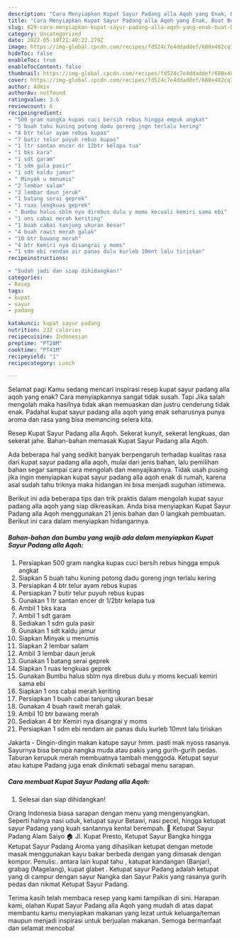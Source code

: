 ```yaml
---
description: "Cara Menyiapkan Kupat Sayur Padang alla Aqoh yang Enak, Buat Buka Puasa}"
title: "Cara Menyiapkan Kupat Sayur Padang alla Aqoh yang Enak, Buat Buka Puasa}"
slug: 629-cara-menyiapkan-kupat-sayur-padang-alla-aqoh-yang-enak-buat-buka-puasa
category: Uncategorized
date: 2022-05-19T21:40:22.279Z
image: https://img-global.cpcdn.com/recipes/fd524c7e4ddaddef/680x482cq70/kupat-sayur-padang-alla-aqoh-foto-resep-utama.jpg
hideToc: false
enableToc: true
enableTocContent: false
thumbnail: https://img-global.cpcdn.com/recipes/fd524c7e4ddaddef/680x482cq70/kupat-sayur-padang-alla-aqoh-foto-resep-utama.jpg
cover: https://img-global.cpcdn.com/recipes/fd524c7e4ddaddef/680x482cq70/kupat-sayur-padang-alla-aqoh-foto-resep-utama.jpg
author: Admin
authorAv: notfound
ratingvalue: 3.6
reviewcount: 6
recipeingredient:
- "500 gram nangka kupas cuci bersih rebus hingga empuk angkat"
- "5 buah tahu kuning potong dadu goreng jngn terlalu kering"
- "4 btr telur ayam rebus kupas"
- "7 butir telur puyuh rebus kupas"
- "1 ltr santan encer dr 12btr kelapa tua"
- "1 bks kara"
- "1 sdt garam"
- "1 sdm gula pasir"
- "1 sdt kaldu jamur"
- " Minyak u menumis"
- "2 lembar salam"
- "3 lembar daun jeruk"
- "1 batang serai geprek"
- "1 ruas lengkuas geprek"
- " Bumbu halus sblm nya direbus dulu y moms kecuali kemiri sama ebi"
- "1 ons cabai merah keriting"
- "1 buah cabai tanjung ukuran besar"
- "4 buah rawit merah galak"
- "10 btr bawang merah"
- "4 btr Kemiri nya disangrai y moms"
- "1 sdm ebi rendam air panas dulu kurleb 10mnt lalu tiriskan"
recipeinstructions:

- "Sudah jadi dan siap dihidangkan!"
categories:
- Resep
tags:
- kupat
- sayur
- padang

katakunci: kupat sayur padang 
nutrition: 232 calories
recipecuisine: Indonesian
preptime: "PT20M"
cooktime: "PT41M"
recipeyield: "1"
recipecategory: Lunch

---
```



Selamat pagi Kamu sedang mencari inspirasi resep kupat sayur padang alla aqoh yang enak? Cara menyiapkannya sangat tidak susah. Tapi Jika salah mengolah maka hasilnya tidak akan memuaskan dan justru cenderung tidak enak. Padahal kupat sayur padang alla aqoh yang enak seharusnya punya aroma dan rasa yang bisa memancing selera kita.


Resep Kupat Sayur Padang alla Aqoh. Sekerat kunyit, sekerat lengkuas, dan sekerat jahe. Bahan-bahan memasak Kupat Sayur Padang alla Aqoh.

Ada beberapa hal yang sedikit banyak berpengaruh terhadap kualitas rasa dari kupat sayur padang alla aqoh, mulai dari jenis bahan, lalu pemilihan bahan segar sampai cara mengolah dan menyajikannya. Tidak usah pusing jika ingin menyiapkan kupat sayur padang alla aqoh enak di rumah, karena asal sudah tahu triknya maka hidangan ini bisa menjadi suguhan istimewa.


Berikut ini ada beberapa tips dan trik praktis dalam mengolah kupat sayur padang alla aqoh yang siap dikreasikan. Anda bisa menyiapkan Kupat Sayur Padang alla Aqoh menggunakan 21 jenis bahan dan 0 langkah pembuatan. Berikut ini cara dalam menyiapkan hidangannya.

<!--inarticleads1-->

##### Bahan-bahan dan bumbu yang wajib ada dalam menyiapkan Kupat Sayur Padang alla Aqoh:

1. Persiapkan 500 gram nangka kupas cuci bersih rebus hingga empuk angkat
1. Siapkan 5 buah tahu kuning potong dadu goreng jngn terlalu kering
1. Persiapkan 4 btr telur ayam rebus kupas
1. Persiapkan 7 butir telur puyuh rebus kupas
1. Gunakan 1 ltr santan encer dr 1/2btr kelapa tua
1. Ambil 1 bks kara
1. Ambil 1 sdt garam
1. Sediakan 1 sdm gula pasir
1. Gunakan 1 sdt kaldu jamur
1. Siapkan  Minyak u menumis
1. Siapkan 2 lembar salam
1. Ambil 3 lembar daun jeruk
1. Gunakan 1 batang serai geprek
1. Siapkan 1 ruas lengkuas geprek
1. Gunakan  Bumbu halus sblm nya direbus dulu y moms kecuali kemiri sama ebi
1. Siapkan 1 ons cabai merah keriting
1. Persiapkan 1 buah cabai tanjung ukuran besar
1. Gunakan 4 buah rawit merah galak
1. Ambil 10 btr bawang merah
1. Sediakan 4 btr Kemiri nya disangrai y moms
1. Persiapkan 1 sdm ebi rendam air panas dulu kurleb 10mnt lalu tiriskan


Jakarta - Dingin-dingin makan katupe sayur hmm. pasti mak nyoss rasanya. Sayurnya bisa berupa nangka muda atau pakis yang gurih-gurih pedas. Taburan kerupuk merah membuatnya tambah menggoda. Ketupat sayur atau katupe Padang juga enak dinikmati sebagai menu sarapan. 

<!--inarticleads2-->

##### Cara membuat Kupat Sayur Padang alla Aqoh:


1. Selesai dan siap dihidangkan!

Orang Indonesia biasa sarapan dengan menu yang mengenyangkan. Seperti halnya nasi uduk, ketupat sayur Betawi, nasi pecel, hingga ketupat sayur Padang yang kuah santannya kental berempah. 🥘 Ketupat Sayur Padang Alam Saiyo 🏠 Jl. Kupat Presto, Ketupat Sayur Bangka hingga Ketupat Sayur Padang Aroma yang dihasilkan ketupat dengan metode masak menggunakan kayu bakar berbeda dengan yang dimasak dengan kompor. Penulis:. antara lain kupat tahu , katupat kandangan (Banjar), grabag (Magelang), kupat glabet . Ketupat sayur Padang adalah ketupat yang di campur dengan sayur Nangka dan Sayur Pakis yang rasanya gurih pedas dan nikmat Ketupat Sayur Padang. 

Terima kasih telah membaca resep yang kami tampilkan di sini. Harapan kami, olahan Kupat Sayur Padang alla Aqoh yang mudah di atas dapat membantu kamu menyiapkan makanan yang lezat untuk keluarga/teman maupun menjadi inspirasi untuk berjualan makanan. Semoga bermanfaat dan selamat mencoba!
